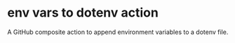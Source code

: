 # env vars to dotenv action

A GitHub composite action to append environment variables to a dotenv file.

